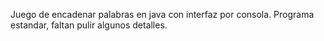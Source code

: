 Juego de encadenar palabras en java con interfaz por consola. Programa estandar, faltan pulir algunos detalles.